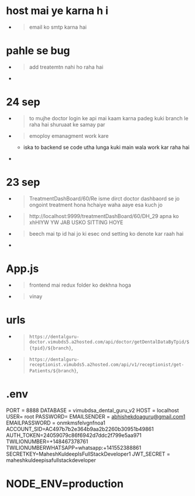 # host mai ye karna h i
- > email ko smtp karna hai 

# pahle se bug
- > add treatemtn nahi ho raha hai 
- > 

# 24 sep
- > to mujhe doctor login ke api mai kaam karna padeg kuki branch le raha hai shuruaat ke samay par
<!-- - > addtreatment nahi hua superadin ki jagah se -->
<!-- - > quick prescriition mai data aa jaye -->
- > emoploy emanagment work kare 
    - iska to backend se code utha lunga kuki main wala work kar raha hai 
<!-- - > email send nahi ho raha i -->
<!-- - > prescription mai desease bhi dikhani hai
- > treatmentSuggestion kok medical detail table mai deseasd bhi -->
- > 


# 23 sep
- > TreatmentDashBoard/60/Re isme dirct doctor dashbaord se jo ongoint treatment hona hchaiye waha aaye esa kuch jo 
- > http://localhost:9999/treatmentDashBoard/60/DH_29 apna ko xhHIYW YW JAB USKO SITTING HOYE 
- > beech mai tp id hai jo ki esec ond setting ko denote kar raah hai 
- > 

# App.js
<!-- - > code mai dekhna pdega ki kya kya import kiya gay hai jo receptionist app.js -->
<!-- - > and jo bhi receptionist ke app.js mai imported hai wo filed bhi is server mai exist kar rahe ho aur code bhi same ho -->
<!-- - > middleware folder ke code same hai ki nahi kuki dono mai hai  -->
<!-- - > app.js and scheduler same hone chhaiye  -->
- > frontend mai redux folder ko dekhna hoga
- > vinay

# urls 
- >  `https://dentalguru-doctor.vimubds5.a2hosted.com/api/doctor/getDentalDataByTpid/${tpid}/${branch}`,
- > `https://dentalguru-receptionist.vimubds5.a2hosted.com/api/v1/receptionist/get-Patients/${branch}`,


# .env
PORT = 8888
DATABASE = vimubdsa_dental_guru_v2
HOST = localhost
USER= root
PASSWORD=
EMAILSENDER = abhishekdoaguru@gmail.com1
EMAILPASSWORD  = onmkmsfelvgnfnoa1
ACCOUNT_SID=AC497b7b2e364b9aa2b2260b30951b49861
AUTH_TOKEN=24059079c86f6942d7ddc2f799e5aa971
TWILIONUMBER=+148467378761
TWILIONUMBERWHATSAPP=whatsapp:+141552388861
SECRETKEY=MaheshKuldeepIsFullStackDeveloper1
JWT_SECRET = maheshkuldeepisafullstackdeveloper
# NODE_ENV=production
